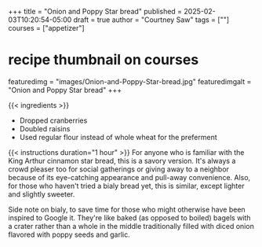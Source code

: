 +++
title = "Onion and Poppy Star bread"
published = 2025-02-03T10:20:54-05:00
draft = true
author = "Courtney Saw"
tags = [""]
courses = ["appetizer"]
# recipe thumbnail on courses
featuredimg = "images/Onion-and-Poppy-Star-bread.jpg"
featuredimgalt = "Onion and Poppy Star bread"
+++

{{< ingredients >}}

* Dropped cranberries
* Doubled raisins
* Used regular flour instead of whole wheat for the preferment


{{< instructions duration="1 hour" >}}
For anyone who is familiar with the King Arthur cinnamon star bread, this is a savory version. It's always a crowd pleaser too for social gatherings or giving away to a neighbor because of its eye-catching appearance and pull-away convenience. Also, for those who haven't tried a bialy bread yet, this is similar, except lighter and slightly sweeter. 

Side note on bialy, to save time for those who might otherwise have been inspired to Google it. They're like baked (as opposed to boiled) bagels with a crater rather than a whole in the middle traditionally filled with diced onion flavored with poppy seeds and garlic.